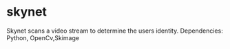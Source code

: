 # skynet
Skynet scans a video stream to determine the users identity.  Dependencies: Python, OpenCv,Skimage 
